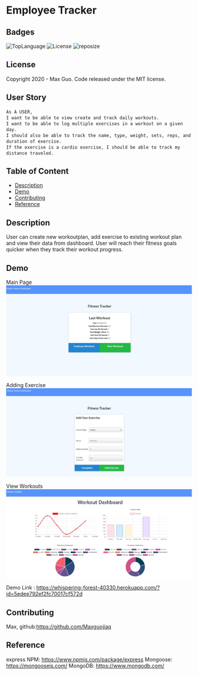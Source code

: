 # Employee Tracker

## Badges

![TopLanguage](https://img.shields.io/github/languages/top/Maxguojiaqi/FitnessTracker)
![License](https://img.shields.io/github/license/Maxguojiaqi/FitnessTracker)
![reposize](https://img.shields.io/github/repo-size/Maxguojiaqi/FitnessTracker)

## License

Copyright 2020 - Max Guo. Code released under the MIT license.

## User Story
```
As A USER, 
I want to be able to view create and track daily workouts. 
I want to be able to log multiple exercises in a workout on a given day. 
I should also be able to track the name, type, weight, sets, reps, and duration of exercise. 
If the exercise is a cardio exercise, I should be able to track my distance traveled.
```
## Table of Content

* [Description](#Description)
* [Demo](#Demo)
* [Contributing](#Contributing)
* [Reference](#Reference)


## Description

User can create new workoutplan, add exercise to existing workout plan and view their data from dashboard.
User will reach their fitness goals quicker when they track their workout progress.


## Demo
Main Page
![appDemo1](./Demos/demo1.JPG)

Adding Exercise
![appDemo2](./Demos/demo2.JPG)

View Workouts
![appDemo3](./Demos/demo3.JPG)

Demo Link : https://whispering-forest-40330.herokuapp.com/?id=5edee792ef2fc70017cf572d

## Contributing

Max, github:https://github.com/Maxguojiaq

## Reference
express NPM: https://www.npmjs.com/package/express
Mongoose: https://mongoosejs.com/
MongoDB: https://www.mongodb.com/

